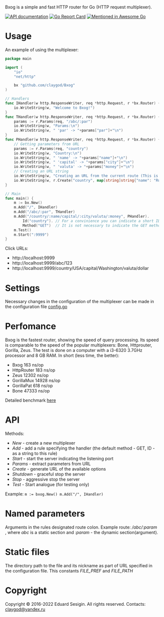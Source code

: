 Bxog is a simple and fast HTTP router for Go (HTTP request multiplexer).

[![API documentation](https://godoc.org/github.com/claygod/Bxog?status.svg)](https://godoc.org/github.com/claygod/Bxog)
[![Go Report Card](https://goreportcard.com/badge/github.com/claygod/Bxog)](https://goreportcard.com/report/github.com/claygod/Bxog)
[![Mentioned in Awesome Go](https://awesome.re/mentioned-badge.svg)](https://github.com/avelino/awesome-go)

# Usage

An example of using the multiplexer:
```go
package main

import (
	"io"
	"net/http"

	bx "github.com/claygod/Bxog"
)

// Handlers
func IHandler(w http.ResponseWriter, req *http.Request, r *bx.Router) {
	io.WriteString(w, "Welcome to Bxog!")
}
func THandler(w http.ResponseWriter, req *http.Request, r *bx.Router) {
	params := r.Params(req, "/abc/:par")
	io.WriteString(w, "Params:\n")
	io.WriteString(w, " 'par' -> "+params["par"]+"\n")
}
func PHandler(w http.ResponseWriter, req *http.Request, r *bx.Router) {
	// Getting parameters from URL
	params := r.Params(req, "country")
	io.WriteString(w, "Country:\n")
	io.WriteString(w, " 'name' -> "+params["name"]+"\n")
	io.WriteString(w, " 'capital' -> "+params["city"]+"\n")
	io.WriteString(w, " 'valuta' -> "+params["money"]+"\n")
	// Creating an URL string
	io.WriteString(w, "Creating an URL from the current route (This is an example of creating an another URL):\n")
	io.WriteString(w, r.Create("country", map[string]string{"name": "Russia", "city": "Moscow", "money": "rouble"}))
}

// Main
func main() {
	m := bx.New()
	m.Add("/", IHandler)
	m.Add("/abc/:par", THandler)
	m.Add("/country/:name/capital/:city/valuta/:money", PHandler).
		Id("country"). // For a convinience you can indicate a short ID
		Method("GET")  // It is not necessary to indicate the GET method here as the GET method is used by default but this way is used to set an allowed method
	m.Test()
	m.Start(":9999")
}

```

Click URLs:
- http://localhost:9999
- http://localhost:9999/abc/123
- http://localhost:9999/country/USA/capital/Washington/valuta/dollar

# Settings

Necessary changes in the configuration of the multiplexer can be made in the configuration file [config.go](https://github.com/claygod/Bxog/blob/master/config.go)

# Perfomance

Bxog is the fastest router, showing the speed of query processing. Its speed is comparable to the speed of the popular multiplexers: Bone, Httprouter, Gorilla, Zeus. The test is done on a computer with a i3-6320 3.7GHz processor and 8 GB RAM. In short (less time, the better):

- Bxog 163 ns/op
- HttpRouter 183 ns/op
- Zeus 12302 ns/op
- GorillaMux 14928 ns/op
- GorillaPat 618 ns/op
- Bone 47333 ns/op

Detailed benchmark [here](https://github.com/claygod/BxogTest)

# API

Methods:
-  *New* - create a new multiplexer
-  *Add* - add a rule specifying the handler (the default method - GET, ID - as a string to this rule)
-  *Start* - start the server indicating the listening port
-  *Params* - extract parameters from URL
-  *Create* - generate URL of the available options
-  *Shutdown* - graceful stop the server
-  *Stop* - aggressive stop the server
-  *Test* - Start analogue (for testing only)

Example:
`
	m := bxog.New()
	m.Add("/", IHandler)
`

# Named parameters

Arguments in the rules designated route colon. Example route: */abc/:param* , where *abc* is a static section and *:param* - the dynamic section(argument).

# Static files

The directory path to the file and its nickname as part of URL specified in the configuration file. This constants *FILE_PREF* and *FILE_PATH*

# Copyright

Copyright © 2016-2022 Eduard Sesigin. All rights reserved. Contacts: <claygod@yandex.ru>
